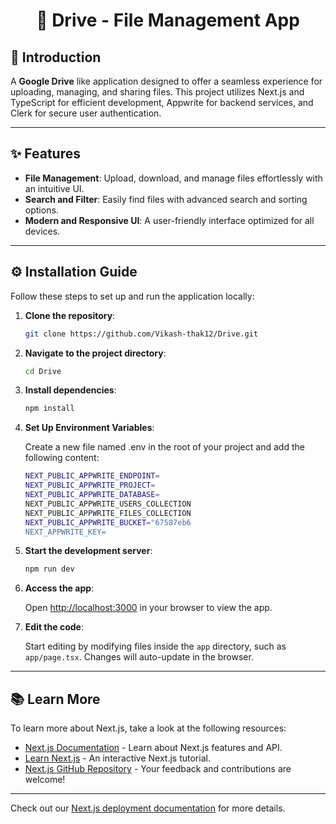 <h1 align="center">📁 Drive - File Management App</h1>

## 📜 Introduction

A **Google Drive** like application designed to offer a seamless experience for uploading, managing, and sharing files. This project utilizes Next.js and TypeScript for efficient development, Appwrite for backend services, and Clerk for secure user authentication.

---

## ✨ Features

- **File Management**: Upload, download, and manage files effortlessly with an intuitive UI.
- **Search and Filter**:  Easily find files with advanced search and sorting options.
- **Modern and Responsive UI**: A user-friendly interface optimized for all devices.

---

## ⚙️ Installation Guide

Follow these steps to set up and run the application locally:

1. **Clone the repository**:

    ```bash
    git clone https://github.com/Vikash-thak12/Drive.git
    ```

2. **Navigate to the project directory**:

    ```bash
    cd Drive
    ```

3. **Install dependencies**:

    ```bash
    npm install
    
4. **Set Up Environment Variables**:

   Create a new file named .env in the root of your project and add the following content:

   ```bash
   NEXT_PUBLIC_APPWRITE_ENDPOINT=
   NEXT_PUBLIC_APPWRITE_PROJECT=
   NEXT_PUBLIC_APPWRITE_DATABASE=
   NEXT_PUBLIC_APPWRITE_USERS_COLLECTION
   NEXT_PUBLIC_APPWRITE_FILES_COLLECTION
   NEXT_PUBLIC_APPWRITE_BUCKET="67587eb6
   NEXT_APPWRITE_KEY=
    ```
5. **Start the development server**:

    ```bash
    npm run dev
    ```
6. **Access the app**:


    Open [http://localhost:3000](http://localhost:3000) in your browser to view the app.


7. **Edit the code**:


    Start editing by modifying files inside the `app` directory, such as `app/page.tsx`. Changes will auto-update in the browser.
   
   
---

## 📚 Learn More

To learn more about Next.js, take a look at the following resources:

- [Next.js Documentation](https://nextjs.org/docs) - Learn about Next.js features and API.
- [Learn Next.js](https://nextjs.org/learn) - An interactive Next.js tutorial.
- [Next.js GitHub Repository](https://github.com/vercel/next.js) - Your feedback and contributions are welcome!

---

Check out our [Next.js deployment documentation](https://nextjs.org/docs/app/building-your-application/deploying) for more details.
